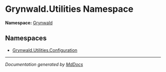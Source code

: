 ﻿<!--  
  <auto-generated>   
    The contents of this file were generated by a tool.  
    Changes to this file may be list if the file is regenerated  
  </auto-generated>   
-->

# Grynwald.Utilities Namespace

**Namespace:** [Grynwald](../index.md)  

## Namespaces

- [Grynwald.Utilities.Configuration](Configuration/index.md)

___

*Documentation generated by [MdDocs](https://github.com/ap0llo/mddocs)*
